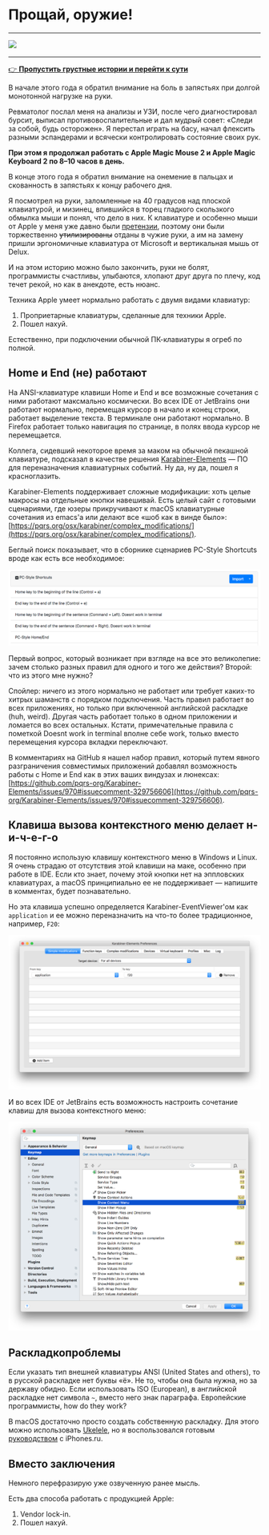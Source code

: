 # Прощай, оружие!

***
![](/2019/12/06/farewell-to-arms/img/cover.jpg)
***

[👉 **Пропустить грустные истории и перейти к сути**](#hatehatehate)

В начале этого года я обратил внимание на боль в запястьях при долгой монотонной нагрузке на руки.

Ревматолог послал меня на анализы и УЗИ, после чего диагностировал бурсит, выписал противовоспалительные и дал мудрый совет: «Следи за собой, будь осторожен».
Я перестал играть на басу, начал флексить разными эспандерами и всячески контролировать состояние своих рук.

**При этом я продолжал работать с Apple Magic Mouse 2 и Apple Magic Keyboard 2 по 8–10 часов в день.**

В конце этого года я обратил внимание на онемение в пальцах и скованность в запястьях к концу рабочего дня.

Я посмотрел на руки, заломленные на 40 градусов над плоской клавиатурой, и мизинец, впившийся в торец гладкого скользкого обмылка мыши и понял, что дело в них.
К клавиатуре и особенно мыши от Apple у меня уже давно были [претензии](https://twitter.com/torunar/status/1044504386767073282), поэтому они были торжественно <del>утилизированы</del> отданы в чужие руки, а им на замену пришли эргономичные клавиатура от Microsoft и вертикальная мышь от Delux.

И на этом историю можно было закончить, руки не болят, программисты счастливы, улыбаются, хлопают друг друга по плечу, код течет рекой, но как в анекдоте, есть нюанс.

<a id="hatehatehate"></a>

Техника Apple умеет нормально работать с двумя видами клавиатур:

1. Проприетарные клавиатуры, сделанные для техники Apple.
2. Пошел нахуй.

Естественно, при подключении обычной ПК-клавиатуры я огреб по полной.

## Home и End (не) работают

На ANSI-клавиатуре клавиши Home и End и все возможные сочетания с ними работают максмально космически.
Во всех IDE от JetBrains они работают нормально, перемещая курсор в начало и конец строки, работает выделение текста.
В терминале они работают нормально.
В Firefox работает только навигация по странице, в полях ввода курсор не перемещается.

Коллега, сидевший некоторое время за маком на обычной пекашной клавиатуре, подсказал в качестве решения [Karabiner-Elements](https://pqrs.org/osx/karabiner/) — ПО для переназначения клавиатурных событий.
Ну да, ну да, пошел я красноглазить.

Karabiner-Elements поддерживает сложные модификации: хоть целые макросы на отдельные кнопки навешивай.
Есть целый сайт c готовыми сценариями, где юзеры прикручивают к macOS клавиатурные сочетания из emacs'а или делают все «шоб как в винде было»: [https://pqrs.org/osx/karabiner/complex_modifications/](https://pqrs.org/osx/karabiner/complex_modifications/).

Беглый поиск показывает, что в сборнике сценариев PC-Style Shortcuts вроде как есть все необходимое:

[![Скриншот, который показывает, сколько разных Home и End предлагает Karabiner-Elements](./img/01.png)](./img/01.png)

Первый вопрос, который возникает при взгляде на все это великолепие: зачем столько разных правил для одного и того же действия?
Второй: что из этого мне нужно?

Спойлер: ничего из этого нормально не работает или требует каких-то хитрых шаманств с порядком подключения.
Часть правил работает во всех приложениях, но только при включенной английской раскладке (huh, weird).
Другая часть работает только в одном приложении и ломается во всех остальных.
Кстати, примечательные правила с пометкой Doesnt work in terminal вполне себе work, только вместо перемещения курсора вкладки переключают.

В комментариях на GitHub я нашел набор правил, который путем явного разграничения совместимых приложений добавлял возможность работы с Home и End как в этих ваших виндузах и люнексах: [https://github.com/pqrs-org/Karabiner-Elements/issues/970#issuecomment-329756606](https://github.com/pqrs-org/Karabiner-Elements/issues/970#issuecomment-329756606).

## Клавиша вызова контекстного меню делает н-и-ч-е-г-о

Я постоянно использую клавишу контекстного меню в Windows и Linux.
Я очень страдаю от отсутствия этой клавиши на маке, особенно при работе в IDE.
Если кто знает, почему этой кнопки нет на эппловских клавиатурах, а macOS принципиально ее не поддерживает — напишите в комментах, будет познавательно.

Но эта клавиша успешно определяется Karabiner-EventViewer'ом как `application` и ее можно переназначить на что-то более традиционное, например, `F20`:

[![Скриншот Karabiner-Elements с клавишей application переназначенной на F20](./img/02.png)](./img/02.png)

И во всех IDE от JetBrains есть возможность настроить сочетание клавиш для вызова контекстного меню:

[![Скриншот настроек PhpStorm с клавишей F20, назначенной на вызов контекстного меню](./img/03.png)](./img/03.png)

## Раскладкопроблемы

Если указать тип внешней клавиатуры ANSI (United States and others), то в русской раскладке нет буквы «ё».
Не то, чтобы она была нужна, но за державу обидно.
Если использовать ISO (European), в английской раскладке нет символа `~`, вместо него знак параграфа.
Европейские программисты, how do they work?

В macOS достаточно просто создать собственную раскладку.
Для этого можно использовать [Ukelele](http://software.sil.org/ukelele/), но я воспользовался готовым [руководством](https://www.iphones.ru/iNotes/pc-keyboard-on-mac-osx-guide) с iPhones.ru.

## Вместо заключения

Немного перефразирую уже озвученную ранее мысль.

Есть два способа работать с продукцией Apple:

1. Vendor lock-in.
1. Пошел нахуй.
